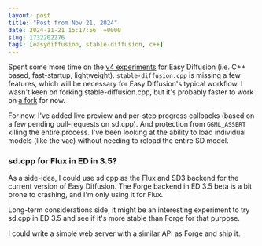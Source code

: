 ```yaml
---
layout: post
title: "Post from Nov 21, 2024"
date: 2024-11-21 15:17:56  +0000
slug: 1732202276
tags: [easydiffusion, stable-diffusion, c++]
---
```


Spent some more time on the [v4 experiments](https://github.com/cmdr2/easy-diffusion4) for Easy Diffusion (i.e. C++ based, fast-startup, lightweight). `stable-diffusion.cpp` is missing a few features, which will be necessary for Easy Diffusion's typical workflow. I wasn't keen on forking stable-diffusion.cpp, but it's probably faster to work on [a fork](https://github.com/cmdr2/stable-diffusion.cpp) for now.

For now, I've added live preview and per-step progress callbacks (based on a few pending pull-requests on sd.cpp). And protection from `GGML_ASSERT` killing the entire process. I've been looking at the ability to load individual models (like the vae) without needing to reload the entire SD model.

### sd.cpp for Flux in ED in 3.5?

As a side-idea, I could use sd.cpp as the Flux and SD3 backend for the current version of Easy Diffusion. The Forge backend in ED 3.5 beta is a bit prone to crashing, and I'm only using it for Flux.

Long-term considerations side, it might be an interesting experiment to try sd.cpp in ED 3.5 and see if it's more stable than Forge for that purpose.

I could write a simple web server with a similar API as Forge and ship it.